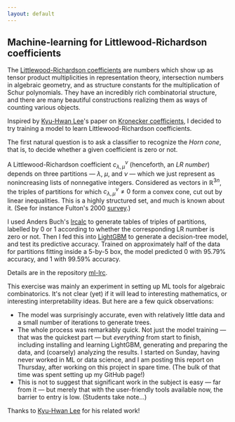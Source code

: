 ```yaml
---
layout: default
---
```


## Machine-learning for Littlewood-Richardson coefficients

The [Littlewood-Richardson coefficients](https://en.wikipedia.org/wiki/Littlewood–Richardson_rule#Littlewood–Richardson_coefficients) are numbers which show up as tensor product multiplicities in representation theory, intersection numbers in algebraic geometry, and as structure constants for the multiplication of Schur polynomials.  They have an incredibly rich combinatorial structure, and there are many beautiful constructions realizing them as ways of counting various objects.

Inspired by [Kyu-Hwan Lee](https://automorphy.github.io/al-folio/)'s paper on [Kronecker coefficients](https://arxiv.org/abs/2306.04734), I decided to try training a model to learn Littlewood-Richardson coefficients.

The first natural question is to ask a classifier to recognize the _Horn cone_, that is, to decide whether a given coefficient is zero or not.

A Littlewood-Richardson coefficient $c_{\lambda,\mu}^{\nu}$ (henceforth, an _LR number_) depends on three partitions &mdash; $\lambda$, $\mu$, and $\nu$ &mdash; which we just represent as nonincreasing lists of nonnegative integers.  Considered as vectors in $\mathbb{R}^{3n}$, the triples of partitions for which $c_{\lambda,\mu}^{\nu}\neq 0$ form a convex cone, cut out by linear inequalities.  This is a highly structured set, and much is known about it.  (See for instance Fulton's 2000 [survey](https://www.ams.org/journals/bull/2000-37-03/S0273-0979-00-00865-X/S0273-0979-00-00865-X.pdf).)

I used Anders Buch's [lrcalc](https://sites.math.rutgers.edu/~asbuch/lrcalc/) to generate tables of triples of partitions, labelled by 0 or 1 according to whether the corresponding LR number is zero or not.  Then I fed this into [LightGBM](https://lightgbm.readthedocs.io/en/latest/index.html) to generate a decision-tree model, and test its predictive accuracy.  Trained on approximately half of the data for partitions fitting inside a 5-by-5 box, the model predicted 0 with 95.79% accuracy, and 1 with 99.59% accuracy.

Details are in the repository [ml-lrc](https://github.com/pseudoeffective/ml-lrc).

This exercise was mainly an experiment in setting up ML tools for algebraic combinatorics.  It's not clear (yet) if it will lead to interesting mathematics, or interesting interpretability ideas.  But here are a few quick observations:
* The model was surprisingly accurate, even with relatively little data and a small number of iterations to generate trees.
* The whole process was remarkably quick.  Not just the model training &mdash; that was the quickest part &mdash; but _everything_ from start to finish, including installing and learning LightGBM, generating and preparing the data, and (coarsely) analyzing the results.  I started on Sunday, having never worked in ML or data science, and I am posting this report on Thursday, after working on this project in spare time.  (The bulk of that time was spent setting up my GitHub page!)
* This is not to suggest that significant work in the subject is easy &mdash; far from it &mdash; but merely that with the user-friendly tools available now, the barrier to entry is low.  (Students take note...)

Thanks to [Kyu-Hwan Lee](https://automorphy.github.io/al-folio/) for his related work!
